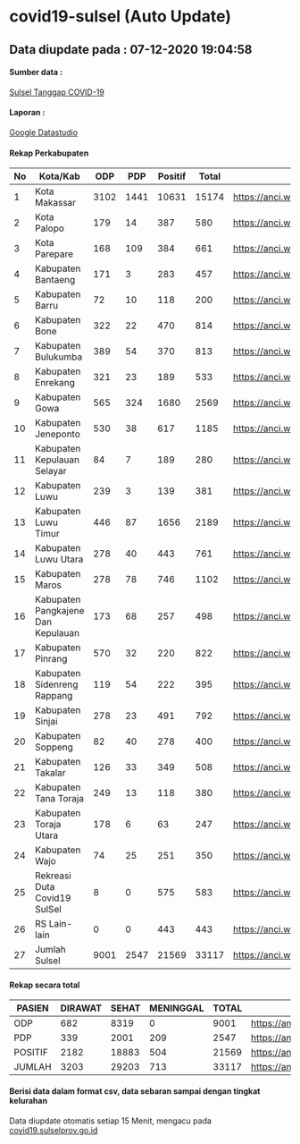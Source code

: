
# covid19-sulsel (Auto Update)

## Data diupdate pada : 07-12-2020 19:04:58

#### Sumber data :
[Sulsel Tanggap COVID-19](https://covid19.sulselprov.go.id)

#### Laporan :
[Google Datastudio](https://datastudio.google.com/s/jythWGc1j4w)

#### Rekap Perkabupaten 
|No|Kota/Kab|ODP|PDP|Positif|Total|Link|
| --- | --- | --- | --- | --- | --- | --- |
|1|Kota Makassar|3102|1441|10631|15174|https://anci.web.id/cor/kota_makassar|
|2|Kota Palopo|179|14|387|580|https://anci.web.id/cor/kota_palopo|
|3|Kota Parepare|168|109|384|661|https://anci.web.id/cor/kota_parepare|
|4|Kabupaten Bantaeng|171|3|283|457|https://anci.web.id/cor/kabupaten_bantaeng|
|5|Kabupaten Barru|72|10|118|200|https://anci.web.id/cor/kabupaten_barru|
|6|Kabupaten Bone|322|22|470|814|https://anci.web.id/cor/kabupaten_bone|
|7|Kabupaten Bulukumba|389|54|370|813|https://anci.web.id/cor/kabupaten_bulukumba|
|8|Kabupaten Enrekang|321|23|189|533|https://anci.web.id/cor/kabupaten_enrekang|
|9|Kabupaten Gowa|565|324|1680|2569|https://anci.web.id/cor/kabupaten_gowa|
|10|Kabupaten Jeneponto|530|38|617|1185|https://anci.web.id/cor/kabupaten_jeneponto|
|11|Kabupaten Kepulauan Selayar|84|7|189|280|https://anci.web.id/cor/kabupaten_kepulauan_selayar|
|12|Kabupaten Luwu|239|3|139|381|https://anci.web.id/cor/kabupaten_luwu|
|13|Kabupaten Luwu Timur|446|87|1656|2189|https://anci.web.id/cor/kabupaten_luwu_timur|
|14|Kabupaten Luwu Utara|278|40|443|761|https://anci.web.id/cor/kabupaten_luwu_utara|
|15|Kabupaten Maros|278|78|746|1102|https://anci.web.id/cor/kabupaten_maros|
|16|Kabupaten Pangkajene Dan Kepulauan|173|68|257|498|https://anci.web.id/cor/kabupaten_pangkajene_dan_kepulauan|
|17|Kabupaten Pinrang|570|32|220|822|https://anci.web.id/cor/kabupaten_pinrang|
|18|Kabupaten Sidenreng Rappang|119|54|222|395|https://anci.web.id/cor/kabupaten_sidenreng_rappang|
|19|Kabupaten Sinjai|278|23|491|792|https://anci.web.id/cor/kabupaten_sinjai|
|20|Kabupaten Soppeng|82|40|278|400|https://anci.web.id/cor/kabupaten_soppeng|
|21|Kabupaten Takalar|126|33|349|508|https://anci.web.id/cor/kabupaten_takalar|
|22|Kabupaten Tana Toraja|249|13|118|380|https://anci.web.id/cor/kabupaten_tana_toraja|
|23|Kabupaten Toraja Utara|178|6|63|247|https://anci.web.id/cor/kabupaten_toraja_utara|
|24|Kabupaten Wajo|74|25|251|350|https://anci.web.id/cor/kabupaten_wajo|
|25|Rekreasi Duta Covid19 SulSel|8|0|575|583|https://anci.web.id/cor/rekreasi_duta_covid19_sulsel|
|26|RS Lain-lain|0|0|443|443|https://anci.web.id/cor/rs_lain-lain|
|27|Jumlah Sulsel|9001|2547|21569|33117|https://anci.web.id/cor/jumlah_sulsel|

#### Rekap secara total

| PASIEN | DIRAWAT | SEHAT | MENINGGAL | TOTAL | LINK |
| ---- | -------- | ---- | ---- |  ---- | ---- |
| ODP | 682 | 8319 | 0 | 9001 | https://anci.web.id/cor/odp_detail.html |
| PDP | 339 | 2001 | 209 | 2547 | https://anci.web.id/cor/pdp_detail.html |
| POSITIF | 2182 | 18883 | 504 | 21569 | https://anci.web.id/cor/positif_detail.html |
| JUMLAH | 3203 | 29203 | 713 | 33117 | https://anci.web.id/cor/jumlah_sulsel/ |

 
#### Berisi data dalam format csv, data sebaran sampai dengan tingkat kelurahan

Data diupdate otomatis setiap 15 Menit, mengacu pada [covid19.sulselprov.go.id](https://covid19.sulselprov.go.id)

